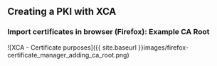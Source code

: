## Creating a PKI with XCA

### Import certificates in browser (Firefox): Example CA Root

![XCA - Certificate purposes]({{ site.baseurl }}images/firefox-certificate_manager_adding_ca_root.png)


